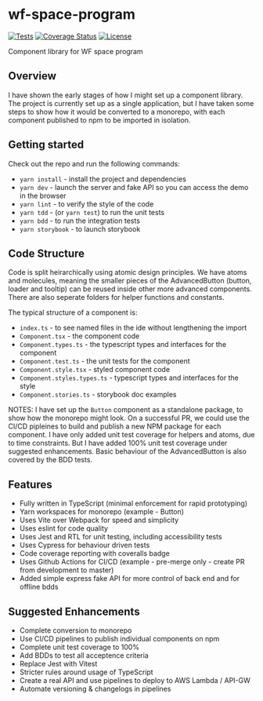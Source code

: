 # wf-space-program

[![Tests](https://github.com/lancerael/wf-space-program/workflows/Tests/badge.svg?branch=main)](https://github.com/lancerael/wf-space-program/actions?query=workflow%3A%22Tests%22)
[![Coverage Status](https://coveralls.io/repos/github/lancerael/wf-space-program/badge.svg?branch=main)](https://coveralls.io/github/lancerael/wf-space-program?branch=main)
[![License](https://badgen.net/github/license/lancerael/wf-space-program)](https://github.com/lancerael/wf-space-program/blob/master/LICENSE)

Component library for WF space program

## Overview

I have shown the early stages of how I might set up a component library.  The project is currently set up as a single application, but I have taken some steps to show how it would be converted to a monorepo, with each component published to npm to be imported in isolation.

## Getting started

Check out the repo and run the following commands:

* `yarn install` - install the project and dependencies
* `yarn dev` - launch the server and fake API so you can access the demo in the browser
* `yarn lint` - to verify the style of the code
* `yarn tdd` - (or `yarn test`) to run the unit tests
* `yarn bdd` - to run the integration tests
* `yarn storybook` - to launch storybook

## Code Structure

Code is split heirarchically using atomic design principles. We have atoms and molecules, meaning the smaller pieces of the AdvancedButton (button, loader and tooltip) can be reused inside other more advanced components.  There are also seperate folders for helper functions and constants.

The typical structure of a component is:

- `index.ts` - to see named files in the ide without lengthening the import
- `Component.tsx` - the component code
- `Component.types.ts` - the typescript types and interfaces for the component
- `Component.test.ts` - the unit tests for the component
- `Component.style.tsx` - styled component code
- `Component.styles.types.ts` - typescript types and interfaces for the style
- `Component.stories.ts` - storybook doc examples

NOTES: I have set up the `Button` component as a standalone package, to show how the monorepo might look. On a successful PR, we could use the CI/CD pipleines to build and publish a new NPM package for each component. I have only added unit test coverage for helpers and atoms, due to time constraints.  But I have added 100% unit test coverage under suggested enhancements.  Basic behaviour of the AdvancedButton is also covered by the BDD tests.

## Features

- Fully written in TypeScript (minimal enforcement for rapid prototyping)
- Yarn workspaces for monorepo (example - Button)
- Uses Vite over Webpack for speed and simplicity
- Uses eslint for code quality
- Uses Jest and RTL for unit testing, including accessibility tests
- Uses Cypress for behaviour driven tests
- Code coverage reporting with coveralls badge
- Uses Github Actions for CI/CD (example - pre-merge only - create PR from development to master)
- Added simple express fake API for more control of back end and for offline bdds

## Suggested Enhancements

- Complete conversion to monorepo
- Use CI/CD pipelines to publish individual components on npm 
- Complete unit test coverage to 100%
- Add BDDs to test all acceptence criteria
- Replace Jest with Vitest 
- Stricter rules around usage of TypeScript
- Create a real API and use pipelines to deploy to AWS Lambda / API-GW
- Automate versioning & changelogs in pipelines

